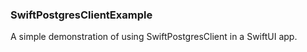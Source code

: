 ### SwiftPostgresClientExample

A simple demonstration of using SwiftPostgresClient in a SwiftUI app.
